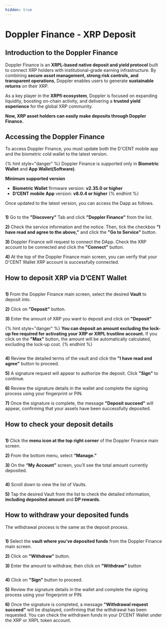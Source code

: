 ```yaml
---
hidden: true
---
```


# Doppler Finance - XRP Deposit

## Introduction to the Doppler Finance

Doppler Finance is an **XRPL-based native deposit and yield protocol** built to connect XRP holders with institutional-grade earning infrastructure. By combining **secure asset management, strong risk controls, and transparent operations**, Doppler enables users to generate **sustainable returns** on their XRP.

As a key player in the **XRPfi ecosystem**, Doppler is focused on expanding liquidity, boosting on-chain activity, and delivering a **trusted yield experience** for the global XRP community.

**Now, XRP asset holders can easily make deposits through Doppler Finance.**

## Accessing the Doppler Finance

To access Doppler Finance, you must update both the D'CENT mobile app and the biometric cold wallet to the latest version.

{% hint style="danger" %}
Doppler Finance is supported only in **Biometric Wallet** and **App Wallet(Software)**.&#x20;

**Minimum supported version**

* **Biometric Wallet** firmware version: **v2.35.0 or higher**
* &#x20;**D’CENT mobile** **App** version: **v8.0.4 or higher**
{% endhint %}

Once updated to the latest version, you can access the Dapp as follows.

<div align="left"><figure><img src="../.gitbook/assets/Doppler-01.png" alt=""><figcaption></figcaption></figure></div>

**1)** Go to the **"Discovery"** Tab and click **"Doppler Finance"** from the list.

**2)** Check the service information and the notice. Then, tick the checkbox **"I have read and agree to the above,"** and click the **"Go to Service"** button.

**3)** Doppler Finance will request to connect the DApp. Check the XRP account to be connected and click the **"Connect"** button.

**4)** At the top of the Doppler Finance main screen, you can verify that your D'CENT Wallet XRP account is successfully connected.

## **How to deposit XRP via D’CENT Wallet**

<figure><img src="../.gitbook/assets/Doppler-02.png" alt=""><figcaption></figcaption></figure>

**1)** From the Doppler Finance main screen, select the desired **Vault** to deposit into.

**2)** Click on **"Deposit"** button.

**3)** Enter the amount of XRP you want to deposit and click on **"Deposit"**

{% hint style="danger" %}
**You can deposit an amount excluding the lock-up fee required for activating your XRP or XRPL trustline account.** If you click on the **"Max"** button, the amount will be automatically calculated, excluding the lock-up cost.
{% endhint %}

<figure><img src="../.gitbook/assets/Doppler-03.png" alt=""><figcaption></figcaption></figure>

**4)** Review the detailed terms of the vault and click the **"I have read and agree"** button to proceed.

**5)** A signature request will appear to authorize the deposit. Click **"Sign"** to continue.

**6)** Review the signature details in the wallet and complete the signing process using your fingerprint or PIN.

**7)** Once the signature is complete, the message **"Deposit succeed"** will appear, confirming that your assets have been successfully deposited.

## How to check your deposit details

<div align="left"><figure><img src="../.gitbook/assets/Doppler-04.png" alt=""><figcaption></figcaption></figure></div>

**1)** Click the **menu icon at the top right corner** of the Doppler Finance main screen.

**2)** From the bottom menu, select **“Manage.”**

**3)** On the **“My Account”** screen, you’ll see the total amount currently deposited.

<div align="left"><figure><img src="../.gitbook/assets/Doppler-05.png" alt=""><figcaption></figcaption></figure></div>

**4)** Scroll down to view the list of Vaults.

**5)** Tap the desired Vault from the list to check the detailed information, **including deposited amount** and **DP rewards**.

## How to withdraw your deposited funds

The withdrawal process is the same as the deposit process.

<figure><img src="../.gitbook/assets/Doppler-06.png" alt=""><figcaption></figcaption></figure>

**1)** Select the **vault where you’ve deposited funds** from the Doppler Finance main screen.

**2)** Click on **"Withdraw"** button.

**3)** Enter the amount to withdraw, then click on **"Withdraw"** button

<figure><img src="../.gitbook/assets/Doppler-07.png" alt=""><figcaption></figcaption></figure>

**4)** Click on **"Sign"** button to proceed.

**5)** Review the signature details in the wallet and complete the signing process using your fingerprint or PIN.

**6)** Once the signature is completed, a message **"Withdrawal request succeed"** will be displayed, confirming that the withdrawal has been requested. You can check the withdrawn funds in your D’CENT Wallet under the XRP or XRPL token account.
